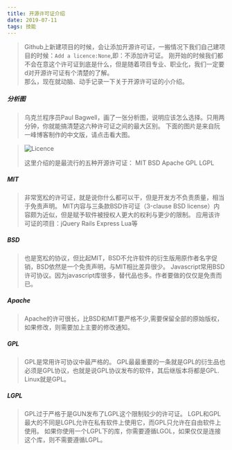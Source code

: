 ```yaml
---
title: 开源许可证介绍
date: 2019-07-11
tags: 技能
---
```

> Github上新建项目的时候，会让添加开源许可证，一搬情况下我们自己建项目的时候：`Add a licence:None`,即：不添加许可证。
> 刚开始的时候我们都不会在意这个许可证到底是什么，但是随着项目专业、职业化，我们一定要d对开源许可证有个清楚的了解。  
> 那么，现在就动脑、动手记录一下关于开源许可证的小介绍。

##### 分析图
> 乌克兰程序员Paul Bagwell，画了一张分析图，说明应该怎么选择。只用两分钟，你就能搞清楚这六种许可证之间的最大区别。
>下面的图片是来自阮一峰博客制作的中文版，请点击看大图。

> ![Licence](http://img.liugezhou.online/licence.jpg)
> 
> 这里介绍的是最流行的五种开源许可证：  MIT BSD  Apache GPL  LGPL 

##### MIT
> 非常宽松的许可证，就是说你什么都可以干，但是开发方不负责质量，相当于免责声明。
> MIT内容与三条款BSD许可证（3-clause BSD license）内容颇为近似，但是赋予软件被授权人更大的权利与更少的限制。
> 应用该许可证的项目：jQuery Rails Express Lua等

##### BSD
> 也是宽松的协议，但比起MIT，BSD不允许软件的衍生版用原作者名字促销，BSD依然是一个免责声明，与MIT相比差异很少。
> Javascript常用BSD许可协议。因为javascript库很多，替代品也多。作者要做的仅仅是免责而已。

##### Apache
> Apache的许可很长，比BSD和MIT要严格不少,需要保留全部的原始版权，如果修改，则需要加上主要的修改通知。

##### GPL
> GPL是常用许可协议中最严格的。
> GPL最最重要的一条就是GPL的衍生品也必须是GPL协议，也就是说GPL协议发布的软件，其后继版本将都是GPL.  
> Linux就是GPL。

##### LGPL
> GPL过于严格于是GUN发布了LGPL这个限制较少的许可证。
> LGPL和GPL最大的不同是LGPL允许在私有软件上使用它，而GPL只允许在自由软件上使用。
> 如果你使用一个LGPL下的库，你需要遵循LGOL，如果仅仅是连接这个库，则不需要遵循LGPL。



